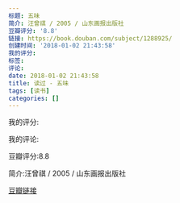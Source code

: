 ```yaml
---
标题: 五味
简介: 汪曾祺 / 2005 / 山东画报出版社
豆瓣评分: '8.8'
链接: https://book.douban.com/subject/1288925/
创建时间: '2018-01-02 21:43:58'
我的评分:
标签:
评论:
date: 2018-01-02 21:43:58
title: 读过 - 五味
tags: [读书]
categories: []
---
```


我的评分:

我的评论:

豆瓣评分:8.8

简介:汪曾祺 / 2005 / 山东画报出版社

[豆瓣链接](https://book.douban.com/subject/1288925/)

